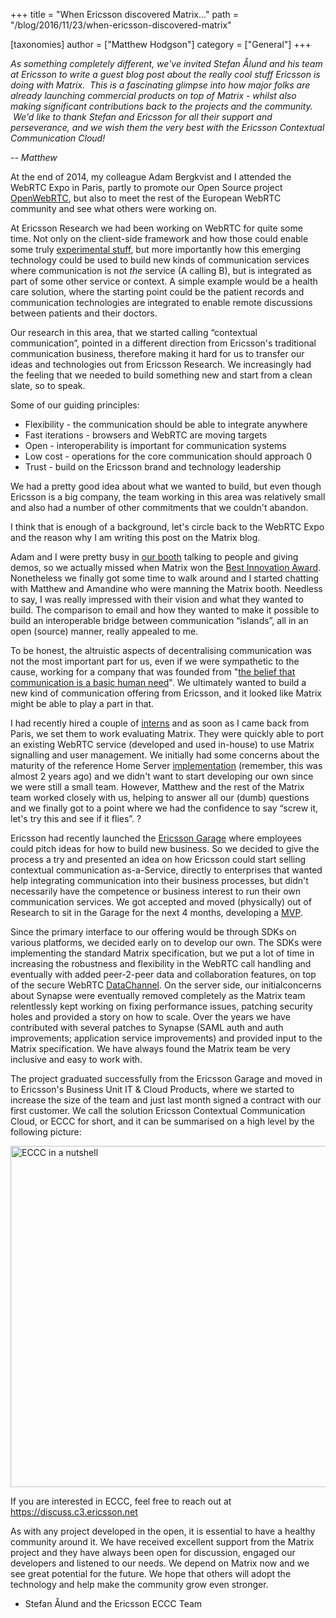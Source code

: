 +++
title = "When Ericsson discovered Matrix..."
path = "/blog/2016/11/23/when-ericsson-discovered-matrix"

[taxonomies]
author = ["Matthew Hodgson"]
category = ["General"]
+++

<i>As something completely different, we've invited Stefan Ålund and his team at Ericsson to write a guest blog
post about the really cool stuff Ericsson is doing with Matrix.  This is a fascinating glimpse into how major folks
are already launching commercial products on top of Matrix - whilst also making significant contributions back to
the projects and the community.  We'd like to thank Stefan and Ericsson for all their support and perseverance,
and we wish them the very best with the Ericsson Contextual Communication Cloud!
</i>

<i>-- Matthew
</i>

At the end of 2014, my colleague Adam Bergkvist and I attended the WebRTC Expo in Paris, partly to promote our
Open Source project <a href="https://www.openwebrtc.org">OpenWebRTC</a>, but also to meet the rest of the European
WebRTC community and see what others were working on. 


At Ericsson Research we had been working on WebRTC for quite some time. Not only on the client-side framework and
how those could enable some truly <a href="https://www.youtube.com/watch?v=0nl0fuWzoGk">experimental stuff</a>, but
more importantly how this emerging technology could be used to build new kinds of communication services where
communication is not *the* service (A calling B), but is integrated as part of some other service or context. A simple
example would be a health care solution, where the starting point could be the patient records and communication
technologies are integrated to enable remote discussions between patients and their doctors.


Our research in this area, that we started calling “contextual communication”, pointed in a different direction from
Ericsson's traditional communication business, therefore making it hard for us to transfer our ideas and technologies
out from Ericsson Research. We increasingly had the feeling that we needed to build something new and start from a
clean slate, so to speak.


Some of our guiding principles:

<ul>
 	<li style="font-weight: 400;">Flexibility - the communication should be able to integrate anywhere
</li>
 	<li style="font-weight: 400;">Fast iterations - browsers and WebRTC are moving targets
</li>
 	<li style="font-weight: 400;">Open - interoperability is important for communication systems
</li>
 	<li style="font-weight: 400;">Low cost - operations for the core communication should approach 0
</li>
 	<li style="font-weight: 400;">Trust - build on the Ericsson brand and technology leadership 
</li>
</ul>
We had a pretty good idea about what we wanted to build, but even though Ericsson is a big company, the team working in this area was relatively small and also had a number of other commitments that we couldn't abandon.


I think that is enough of a background, let's circle back to the WebRTC Expo and the reason why I am writing this post on the Matrix blog.


Adam and I were pretty busy in <a href="https://twitter.com/OpenWebRTC/status/544781293838684161">our booth</a> talking
to people and giving demos, so we actually missed when Matrix won
the <a href="/blog/2014/12/24/matrix-wins-best-innovation-award-at-webrtc-paris/"> Best Innovation Award</a>.
Nonetheless we finally got some time to walk around and I started chatting with Matthew and Amandine who were manning
the Matrix booth. Needless to say, I was really impressed with their vision and what they wanted to build. The
comparison to email and how they wanted to make it possible to build an interoperable bridge between communication
“islands”, all in an open (source) manner, really appealed to me.


To be honest, the altruistic aspects of decentralising communication was not the most important part for us,
even if we were sympathetic to the cause, working for a company that was founded from
"<a href="http://www.ericsson.hr/lars-magnus-ericsson-entrepreneur">the belief that communication is a basic human need</a>".
We ultimately wanted to build a new kind of communication offering from Ericsson, and it looked like Matrix might be able
to play a part in that.


I had recently hired a couple of <a href="http://teknikspranget.se">interns</a> and as soon as I came back from Paris, we
set them to work evaluating Matrix. They were quickly able to port an existing WebRTC service (developed and used in-house)
to use Matrix signalling and user management. We initially had some concerns about the maturity of the reference
Home Server <a href="https://github.com/matrix-org/synapse">implementation</a> (remember, this was almost 2 years ago) and
we didn't want to start developing our own since we were still a small team. However, Matthew and the rest of the Matrix
team worked closely with us, helping to answer all our (dumb) questions and we finally got to a point where we had the
confidence to say “screw it, let's try this and see if it flies”. ?


Ericsson had recently launched the <a href="https://www.ericsson.com/innovation/ericsson-garage">Ericsson Garage</a> where
employees could pitch ideas for how to build new business. So we decided to give the process a try and presented an idea
on how Ericsson could start selling contextual communication as-a-Service, directly to enterprises that wanted help
integrating communication into their business processes, but didn't necessarily have the competence or business interest
to run their own communication services. We got accepted and moved (physically) out of Research to sit in the Garage for
the next 4 months, developing a <a href="https://en.wikipedia.org/wiki/Minimum_viable_product">MVP</a>.


Since the primary interface to our offering would be through SDKs on various platforms, we decided early on to develop our
own. The SDKs were implementing the standard Matrix specification, but we put a lot of time in increasing the robustness
and flexibility in the WebRTC call handling and eventually with added peer-2-peer data and collaboration features, on top
of the secure WebRTC <a href="https://tools.ietf.org/html/draft-ietf-rtcweb-data-channel-13">DataChannel</a>. On the
server side, our initialconcerns about Synapse were eventually removed completely as the Matrix team relentlessly kept
working on fixing performance issues, patching security holes and provided a story on how to scale. Over the years we
have contributed with several patches to Synapse (SAML auth and auth improvements; application service improvements) and
provided input to the Matrix specification. We have always found the Matrix team be very inclusive and easy to work with.


The project graduated successfully from the Ericsson Garage and moved in to Ericsson's Business Unit IT & Cloud
Products, where we started to increase the size of the team and just last month signed a contract with our first
customer. We call the solution Ericsson Contextual Communication Cloud, or ECCC for short, and it can be summarised on a
high level by the following picture:


<img class="aligncenter size-full wp-image-1852" src="/blog/wp-content/uploads/2016/11/Picture1.png" alt="ECCC in a nutshell" width="975" height="546" />

If you are interested in ECCC, feel free to reach out at <a href="https://discuss.c3.ericsson.net">https://discuss.c3.ericsson.net</a>

As with any project developed in the open, it is essential to have a healthy community around it. We have received
excellent support from the Matrix project and they have always been open for discussion, engaged our developers and
listened to our needs. We depend on Matrix now and we see great potential for the future. We hope that others will adopt the 
technology and help make the community grow even stronger.


- Stefan Ålund and the Ericsson ECCC Team
